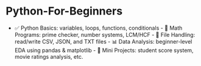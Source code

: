 # Python-For-Beginners
- ✅ Python Basics: variables, loops, functions, conditionals - 🔢 Math Programs: prime checker, number systems, LCM/HCF - 📁 File Handling: read/write CSV, JSON, and TXT files - 📊 Data Analysis: beginner-level EDA using pandas &amp; matplotlib - 🎯 Mini Projects: student score system, movie ratings analysis, etc.
